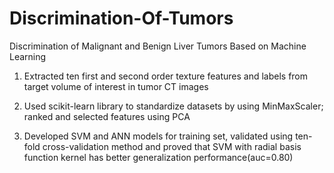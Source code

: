 # Discrimination-Of-Tumors
Discrimination of Malignant and Benign Liver Tumors Based on Machine Learning

1. Extracted ten first and second order texture features and labels from target volume of interest in tumor CT images

2. Used scikit-learn library to standardize datasets by using MinMaxScaler; ranked and selected features using PCA

3. Developed SVM and ANN models for training set, validated using ten-fold cross-validation method and proved that
SVM with radial basis function kernel has better generalization performance(auc=0.80)
